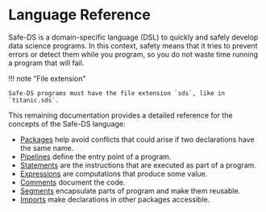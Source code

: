 # Language Reference

Safe-DS is a domain-specific language (DSL) to quickly and safely develop data science programs. In this context,
safety means that it tries to prevent errors or detect them while you program, so you do not waste time running a
program that will fail.

!!! note "File extension"

    Safe-DS programs must have the file extension `sds`, like in `titanic.sds`.

This remaining documentation provides a detailed reference for the concepts of the Safe-DS language:

- [Packages][packages] help avoid conflicts that could arise if two declarations have the same name.
- [Pipelines][pipelines] define the entry point of a program.
- [Statements][statements] are the instructions that are executed as part of a program.
- [Expressions][expressions] are computations that produce some value.
- [Comments][comments] document the code.
- [Segments][segments] encapsulate parts of program and make them reusable.
- [Imports][imports] make declarations in other packages accessible.


[packages]: packages.md
[pipelines]: pipelines.md
[statements]: statements.md
[expressions]: expressions.md
[comments]: comments.md
[segments]: segments.md
[imports]: imports.md

